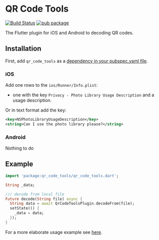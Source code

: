 # QR Code Tools

[![Build Status](https://travis-ci.org/AifeiI/qr_code_tools.svg?branch=master)](https://travis-ci.org/AifeiI/qr_code_tools)
[![pub package](https://img.shields.io/pub/v/qr_code_tools.svg)](https://travis-ci.org/AifeiI/qr_code_tools)

The Flutter plugin for iOS and Android to decoding QR codes.

## Installation

First, add `qr_code_tools` as a [dependency in your pubspec.yaml file](https://flutter.io/using-packages/).

### iOS

Add one rows to the `ios/Runner/Info.plist`:

* one with the key `Privacy - Photo Library Usage Description` and a usage description.

Or in text format add the key:

```xml
<key>NSPhotoLibraryUsageDescription</key>
<string>Can I use the photo library please?</string>
```

### Android

Nothing to do

## Example

```dart
import 'package:qr_code_tools/qr_code_tools.dart';

String _data;

/// decode from local file
Future decode(String file) async {
  String data = await QrCodeToolsPlugin.decodeFrom(file);
  setState(() {
    _data = data;
  });
}
```

For a more elaborate usage example see [here](https://github.com/AifeiI/qr_code_tools/tree/master/example).
